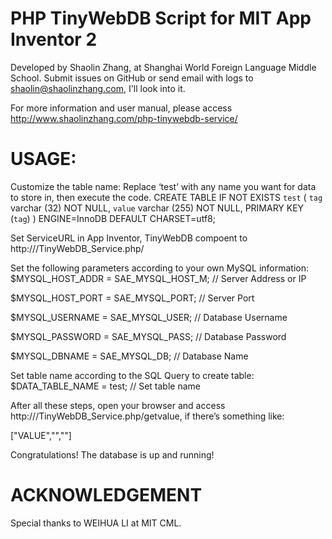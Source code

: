 PHP TinyWebDB Script for MIT App Inventor 2
====================
Developed by Shaolin Zhang, at Shanghai World Foreign Language Middle School.
Submit issues on GitHub or send email with logs to shaolin@shaolinzhang.com, I'll look into it.

For more information and user manual, please access http://www.shaolinzhang.com/php-tinywebdb-service/

USAGE:
===================
Customize the table name:
Replace ‘test’ with any name you want for data to store in, then execute the code.
CREATE TABLE IF NOT EXISTS `test` (
`tag` varchar (32) NOT NULL,
`value` varchar (255) NOT NULL,
PRIMARY KEY (`tag`)
) ENGINE=InnoDB DEFAULT CHARSET=utf8;

Set ServiceURL in App Inventor, TinyWebDB compoent to
http://<HOST NAME>/TinyWebDB_Service.php/

Set the following parameters according to your own MySQL information:
$MYSQL_HOST_ADDR = SAE_MYSQL_HOST_M; // Server Address or IP 

$MYSQL_HOST_PORT = SAE_MYSQL_PORT; // Server Port 

$MYSQL_USERNAME = SAE_MYSQL_USER; // Database Username 

$MYSQL_PASSWORD = SAE_MYSQL_PASS; // Database Password 

$MYSQL_DBNAME = SAE_MYSQL_DB; // Database Name

Set table name according to the SQL Query to create table:
$DATA_TABLE_NAME = test; // Set table name

After all these steps, open your browser and access
http://<HOST NAME>/TinyWebDB_Service.php/getvalue, if there’s something like:

["VALUE","",""]

Congratulations! The database is up and running!

ACKNOWLEDGEMENT
===================
Special thanks to WEIHUA LI at MIT CML.
